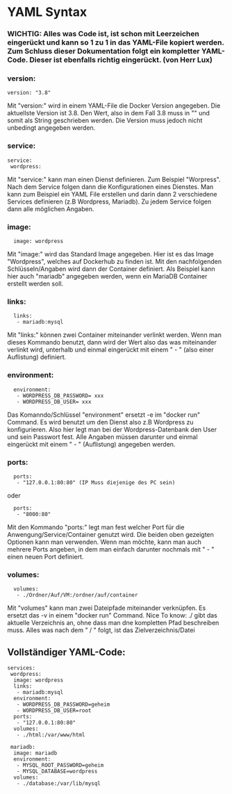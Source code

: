 # YAML Syntax 

### WICHTIG: Alles was Code ist, ist schon mit Leerzeichen eingerückt und kann so 1 zu 1 in das YAML-File kopiert werden. Zum Schluss dieser Dokumentation folgt ein kompletter YAML-Code. Dieser ist ebenfalls richtig eingerückt. (von Herr Lux)

### version: 
```
version: "3.8" 
```
Mit "version:" wird in einem YAML-File die Docker Version angegeben. Die aktuellste Version ist 3.8. Den Wert, also in dem Fall 3.8 muss in "" und somit als String geschrieben werden. Die Version muss jedoch nicht unbedingt angegeben werden.


### service:
```
service:
 wordpress:
```
Mit "service:" kann man einen Dienst definieren. Zum Beispiel "Worpress". Nach dem Service folgen dann die Konfigurationen eines Dienstes. Man kann zum Beispiel ein YAML File erstellen und darin dann 2 verschiedene Services definieren (z.B Wordpress, Mariadb). Zu jedem Service folgen dann alle möglichen Angaben.


### image:
```
  image: wordpress
```
Mit "image:" wird das Standard Image angegeben. Hier ist es das Image "Wordpress", welches auf Dockerhub zu finden ist. Mit den nachfolgenden Schlüsseln/Angaben wird dann der Container definiert. Als Beispiel kann hier auch "mariadb" angegeben werden, wenn ein MariaDB Container erstellt werden soll.


### links:
```
  links:
   - mariadb:mysql
 ```
Mit "links:" können zwei Container miteinander verlinkt werden. Wenn man dieses Kommando benutzt, dann wird der Wert also das was miteinander verlinkt wird, unterhalb und einmal eingerückt mit einem " - " (also einer Auflistung) definiert.


### environment:
```
  environment:
   - WORDPRESS_DB_PASSWORD= xxx
   - WORDPRESS_DB_USER= xxx
```
Das Komanndo/Schlüssel "environment" ersetzt -e im "docker run" Command. Es wird benutzt um den Dienst also z.B Wordpress zu konfigurieren. Also hier legt man bei der Wordpress-Datenbank den User und sein Passwort fest.
Alle Angaben müssen darunter und einmal eingerückt mit einem " - " (Auflistung) angegeben werden.


### ports:
```
  ports:
   - "127.0.0.1:80:80" (IP Muss diejenige des PC sein)
```
oder 
```
  ports:
   - "8000:80"
```
Mit den Kommando "ports:" legt man fest welcher Port für die Anwengung/Service/Container genutzt wird. Die beiden oben gezeigten Optionen kann man verwenden.
Wenn man möchte, kann man auch mehrere Ports angeben, in dem man einfach darunter nochmals mit " - " einen neuen Port definiert.

### volumes:
```
  volumes:
   - ./Ordner/Auf/VM:/ordner/auf/container
 ```
Mit "volumes" kann man zwei Dateipfade miteinander verknüpfen. Es ersetzt das -v in einem "docker run" Command. Nice To know: ./ gibt das aktuelle Verzeichnis an, ohne dass man dne kompletten Pfad beschreiben muss. Alles was nach dem " / " folgt, ist das Zielverzeichnis/Datei

## Vollständiger YAML-Code:

```
services:
 wordpress:
  image: wordpress
  links:
   - mariadb:mysql
  environment:
   - WORDPRESS_DB_PASSWORD=geheim
   - WORDPRESS_DB_USER=root
  ports:
   - "127.0.0.1:80:80"
  volumes:
   - ./html:/var/www/html

 mariadb:
  image: mariadb
  environment:
   - MYSQL_ROOT_PASSWORD=geheim
   - MYSQL_DATABASE=wordpress
  volumes:
   - ./database:/var/lib/mysql
```
